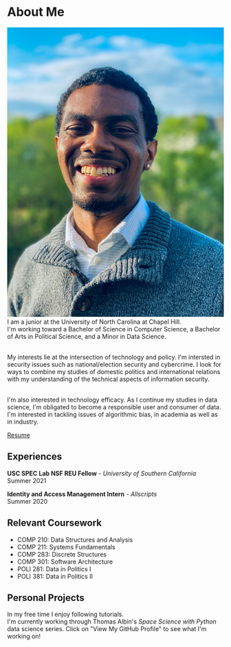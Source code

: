 # About Me
![image](images/headshot.JPEG)
I am a junior at the University of North Carolina at Chapel Hill. <br>
I'm working toward a Bachelor of Science in Computer Science, a Bachelor
of Arts in Political Science, and a Minor in Data Science. <br> <br>

My interests lie at the intersection of technology and policy.
I'm intersted in security issues such as national/election security and
cybercrime. I look for ways to combine my studies of domestic politics
and international relations with my understanding of the technical
aspects of information security. <br> <br>

I'm also interested in technology efficacy.
As I continue my studies in data science, I'm obligated to become a
responsible user and consumer of data. I'm interested in tackling
issues of algorithmic bias, in academia as well as in industry.

<a href="https://wdtaylor30.github.io/resume/Taylor_resume.pdf">Resume</a>

## Experiences
**USC SPEC Lab NSF REU Fellow** - _University of Southern California_ <br>
Summer 2021

**Identity and Access Management Intern** - _Allscripts_ <br>
Summer 2020 <br>

## Relevant Coursework
- COMP 210: Data Structures and Analysis
- COMP 211: Systems Fundamentals
- COMP 283: Discrete Structures
- COMP 301: Software Architecture
- POLI 281: Data in Politics I
- POLI 381: Data in Politics II

## Personal Projects
In my free time I enjoy following tutorials. <br>
I'm currently working through Thomas Albin's _Space Science with Python_ data science series. Click on "View My GitHub Profile" to see what I'm
 working on!
